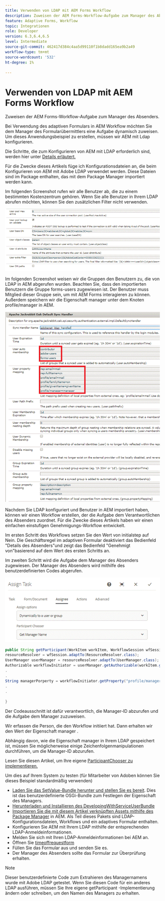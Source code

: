 ```yaml
---
title: Verwenden von LDAP mit AEM Forms Workflow
description: Zuweisen der AEM Forms-Workflow-Aufgabe zum Manager des Absenders
feature: Adaptive Forms, Workflow
topic: Integrationen
role: Developer
version: 6.3,6.4,6.5
level: Intermediate
source-git-commit: 462417d384c4aa5d99110f1b8dadd165ea9b2a49
workflow-type: tm+mt
source-wordcount: '532'
ht-degree: 1%

---
```



# Verwenden von LDAP mit AEM Forms Workflow

Zuweisen der AEM Forms-Workflow-Aufgabe zum Manager des Absenders.

Bei Verwendung des adaptiven Formulars in AEM Workflow möchten Sie dem Manager des Formularübermittlers eine Aufgabe dynamisch zuweisen. Um dieses Anwendungsbeispiel zu erstellen, müssen wir AEM mit Ldap konfigurieren.

Die Schritte, die zum Konfigurieren von AEM mit LDAP erforderlich sind, werden hier unter [Details erläutert.](https://helpx.adobe.com/experience-manager/6-5/sites/administering/using/ldap-config.html)

Für die Zwecke dieses Artikels füge ich Konfigurationsdateien an, die beim Konfigurieren von AEM mit Adobe LDAP verwendet werden. Diese Dateien sind im Package enthalten, das mit dem Package Manager importiert werden kann.

Im folgenden Screenshot rufen wir alle Benutzer ab, die zu einem bestimmten Kostenzentrum gehören. Wenn Sie alle Benutzer in Ihrem LDAP abrufen möchten, können Sie den zusätzlichen Filter nicht verwenden.

![LDAP-Konfiguration](assets/costcenterldap.gif)

Im folgenden Screenshot weisen wir die Gruppen den Benutzern zu, die von LDAP in AEM abgerufen wurden. Beachten Sie, dass den importierten Benutzern die Gruppe forms-users zugewiesen ist. Der Benutzer muss Mitglied dieser Gruppe sein, um mit AEM Forms interagieren zu können. Außerdem speichern wir die Eigenschaft manager unter dem Knoten profile/manager in AEM.

![Synchandler](assets/synchandler.gif)

Nachdem Sie LDAP konfiguriert und Benutzer in AEM importiert haben, können wir einen Workflow erstellen, der die Aufgabe dem Verantwortlichen des Absenders zuordnet. Für die Zwecke dieses Artikels haben wir einen einfachen einstufigen Genehmigungs-Workflow entwickelt.

Im ersten Schritt des Workflows setzen Sie den Wert von initialstep auf Nein. Die Geschäftsregel im adaptiven Formular deaktiviert das Bedienfeld &quot;Details des Absenders&quot;und zeigt das Bedienfeld &quot;Genehmigt von&quot;basierend auf dem Wert des ersten Schritts an.

Im zweiten Schritt wird die Aufgabe dem Manager des Absenders zugewiesen. Der Manager des Absenders wird mithilfe des benutzerdefinierten Codes abgerufen.

![Assign Task](assets/assigntask.gif)

```java
public String getParticipant(WorkItem workItem, WorkflowSession wfSession, MetaDataMap arg2) throws WorkflowException{
resourceResolver = wfSession.adaptTo(ResourceResolver.class);
UserManager userManager = resourceResolver.adaptTo(UserManager.class);
Authorizable workflowInitiator = userManager.getAuthorizable(workItem.getWorkflow().getInitiator());
.
.
String managerPorperty = workflowInitiator.getProperty("profile/manager")[0].getString();
.
.

}
```

Der Codeausschnitt ist dafür verantwortlich, die Manager-ID abzurufen und die Aufgabe dem Manager zuzuweisen.

Wir erfassen die Person, die den Workflow initiiert hat. Dann erhalten wir den Wert der Eigenschaft manager .

Abhängig davon, wie die Eigenschaft manager in Ihrem LDAP gespeichert ist, müssen Sie möglicherweise einige Zeichenfolgenmanipulationen durchführen, um die Manager-ID abzurufen.

Lesen Sie diesen Artikel, um Ihre eigene [ ParticipantChooser zu implementieren.](https://experienceleague.adobe.com/docs/experience-manager-learn/getting-started-wknd-tutorial-develop/overview.html?lang=de&amp;CID=RedirectAEMCommunityKautuk)

Um dies auf Ihrem System zu testen (für Mitarbeiter von Adoben können Sie dieses Beispiel standardmäßig verwenden)

* [Laden Sie das SetValue-Bundle herunter und stellen Sie es bereit](/help/forms/assets/common-osgi-bundles/SetValueApp.core-1.0-SNAPSHOT.jar). Dies ist das benutzerdefinierte OSGi-Bundle zum Festlegen der Eigenschaft des Managers.
* [Herunterladen und Installieren des DevelopingWithServiceUserBundle](/help/forms/assets/common-osgi-bundles/DevelopingWithServiceUser.jar)
* [Importieren Sie die mit diesem Artikel verknüpften Assets mithilfe des Package Manager](assets/aem-forms-ldap.zip) in AEM. Als Teil dieses Pakets sind LDAP-Konfigurationsdateien, Workflows und ein adaptives Formular enthalten.
* Konfigurieren Sie AEM mit Ihrem LDAP mithilfe der entsprechenden LDAP-Anmeldeinformationen.
* Melden Sie sich mit Ihren LDAP-Anmeldeinformationen bei AEM an.
* Öffnen Sie [timeoffrequestform](http://localhost:4502/content/dam/formsanddocuments/helpx/timeoffrequestform/jcr:content?wcmmode=disabled)
* Füllen Sie das Formular aus und senden Sie es.
* Der Manager des Absenders sollte das Formular zur Überprüfung erhalten.

>[!NOTE]
>
>Dieser benutzerdefinierte Code zum Extrahieren des Managernamens wurde mit Adobe LDAP getestet. Wenn Sie diesen Code für ein anderes LDAP ausführen, müssen Sie Ihre eigene getParticipant -Implementierung ändern oder schreiben, um den Namen des Managers zu erhalten.
